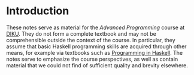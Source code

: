 # Introduction

These notes serve as material for the *Advanced Programming* course at
[DIKU](https://diku.dk). They do not form a complete textbook and may
not be comprehensible outside the context of the course. In
particular, they assume that basic Haskell programming skills are
acquired through other means, for example via textbooks such as
[Programming in Haskell](https://www.cs.nott.ac.uk/~pszgmh/pih.html).
The notes serve to emphasize the course perspectives, as well as
contain material that we could not find of sufficient quality and
brevity elsewhere.
